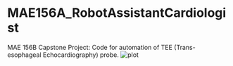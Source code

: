 # MAE156A_RobotAssistantCardiologist
MAE 156B Capstone Project: Code for automation of TEE (Trans-esophageal Echocardiography) probe. 
![plot](./photos/system_diagram.png)
